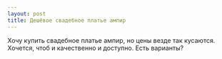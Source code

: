 ```yaml
---
layout: post 
title: Дешёвое свадебное платье ампир
--- 
```

Хочу купить свадебное платье ампир, но цены везде так кусаются. Хочется, чтоб и качественно и доступно. Есть варианты?
